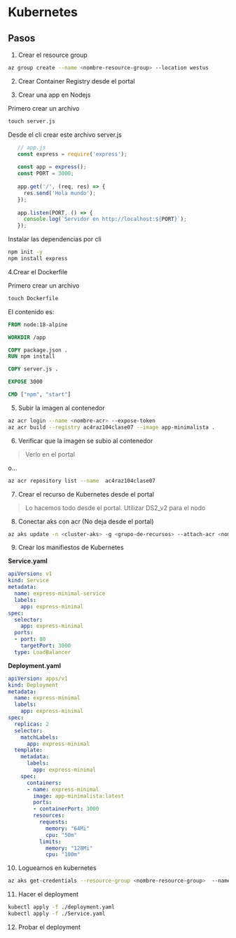 # Kubernetes

## Pasos 

1. Crear el resource group
   
```bash
az group create --name <nombre-resource-group> --location westus 
```
   
2. Crear Container Registry desde el portal

3. Crear una app en Nodejs

Primero crear un archivo
```cmd
touch server.js
```

Desde el cli crear este archivo server.js
```javascript
   // app.js
   const express = require('express');
   
   const app = express();
   const PORT = 3000;
   
   app.get('/', (req, res) => {
     res.send('Hola mundo');
   });
   
   app.listen(PORT, () => {
     console.log(`Servidor en http://localhost:${PORT}`);
   });
```
    
Instalar las dependencias por cli 
```bash
npm init -y
npm install express 
```

4.Crear el Dockerfile

Primero crear un archivo
```cmd
touch Dockerfile
```

El contenido es:
```Dockerfile
FROM node:18-alpine

WORKDIR /app

COPY package.json .
RUN npm install

COPY server.js .

EXPOSE 3000

CMD ["npm", "start"]
```

5. Subir la imagen al contenedor

```bash
az acr login --name <nombre-acr> --expose-token
az acr build --registry ac4raz104clase07 --image app-minimalista .
```

6. Verificar que la imagen se subio al contenedor

> Verlo en el portal
   
o...
   
```bash
az acr repository list --name  ac4raz104clase07
```

7. Crear el recurso de Kubernetes desde el portal

> Lo hacemos todo desde el portal. Utilizar DS2_v2 para el nodo

8. Conectar aks con acr (No deja desde el portal)
   
```bash
az aks update -n <cluster-aks> -g <grupo-de-recursos> --attach-acr <nombre-acr>
```
   
9. Crear los manifiestos de Kubernetes

**Service.yaml**
```yaml
apiVersion: v1
kind: Service
metadata:
  name: express-minimal-service
  labels:
    app: express-minimal
spec:
  selector:
    app: express-minimal
  ports:
  - port: 80
    targetPort: 3000
  type: LoadBalancer
```

**Deployment.yaml**
```yaml
apiVersion: apps/v1
kind: Deployment
metadata:
  name: express-minimal
  labels:
    app: express-minimal
spec:
  replicas: 2
  selector:
    matchLabels:
      app: express-minimal
  template:
    metadata:
      labels:
        app: express-minimal
    spec:
      containers:
      - name: express-minimal
        image: app-minimalista:latest
        ports:
        - containerPort: 3000
        resources:
          requests:
            memory: "64Mi"
            cpu: "50m"
          limits:
            memory: "128Mi"
            cpu: "100m"
```

10. Loguearnos en kubernetes

```bash
az aks get-credentials --resource-group <nombre-resource-group>  --name <nombre-cluster-kubernetes>
```

11. Hacer el deployment

```bash
kubectl apply -f ./deployment.yaml
kubectl apply -f ./Service.yaml
```

12. Probar el deployment


